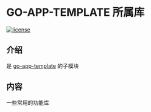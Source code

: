 # GO-APP-TEMPLATE 所属库

[![license](https://img.shields.io/github/license/anerg2046/go-app-middleware.svg)](LICENSE)

## 介绍

是 [go-app-template](https://github.com/anerg2046/go-app-template) 的子模块

## 内容

一些常用的功能库